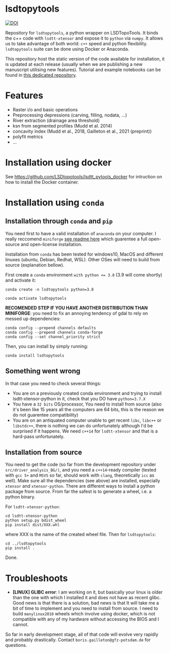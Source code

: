 # lsdtopytools

[![DOI](https://zenodo.org/badge/235968220.svg)](https://zenodo.org/badge/latestdoi/235968220)

Repository for `lsdtopytools`, a python wrapper on LSDTopoTools. It binds the c++ code with `lsdtt-xtensor` and expose it to `python` via `numpy`. It allows us to take advantage of both world: `c++` speed and python flexibility. `lsdtopytools` suite can be done using Docker or Anaconda.

This repository host the static version of the code available for installation, it is updated at each release (usually when we are publishing a new manuscript utilising new features). Tutorial and example notebooks can be found in [this dedicated repository](https://github.com/LSDtopotools/lsdtt_notebooks/tree/master/lsdtopytools).

# Features

- Raster i/o and basic operations
- Preprocessing depressions (carving, filling, nodata, ...)
- River extraction (drainage area threshold)
- ksn from segmented profiles (Mudd et al. 2014)
- concavity index (Mudd et al., 2018, Gailleton et al., 2021 (preprint))
- polyfit metrics
- ...

# Installation using docker

See https://github.com/LSDtopotools/lsdtt_pytools_docker for intruction on how to install the Docker container.

# Installation using `conda`

## Installation through `conda` and `pip`

You need first to have a valid installation of `anaconda` on your computer. I really reccomend `miniforge` [see readme here](https://github.com/conda-forge/miniforge) which guarentee a full open-source and open-license installation.

Installation from `conda` has been tested for windows10, MacOS and different linuxes (ubuntu, Debian, Redhat, WSL). Other OSes will need to build from source (explanation bellow).

First create a `conda` environment `with python <= 3.8` (3.9 will come shortly) and activate it:

```
conda create -n lsdtopytools python=3.8

conda activate lsdtopytools
```

**RECOMENDED STEP IF YOU HAVE ANOTHER DISTRIBUTION THAN MINIFORGE**: you need to fix an annoying tendency of gdal to rely on messed up dependencies:
```
conda config --prepend channels defaults
conda config --prepend channels conda-forge
conda config --set channel_priority strict
```

Then, you can install by simply running:

```
conda install lsdtopytools
```

## Something went wrong

In that case you need to check several things:
- You are on a previously created conda environment and trying to install lsdtt-xtensor-python in it, check that you DO have `python=3.7.X`
- You have a `32 bits` OS/processor, You need to install from source (also it's been like 15 years all the computers are 64 bits, this is the reason we do not guarentee compatibility)
- You are on an antiquated computer unable to get recent `libc`, `libc++` or `libstdc++`, there is nothing we can do unfortunately although I'd be surprised if it happens. We need `c++14` for `lsdtt-xtensor` and that is a hard-pass unfortunately.

## Installation from source

You need to get the code (so far from the development repository under `src/driver_analysis_BG/)`, and you need a `c++14`-ready compiler (tested with `gcc 5+` and `MSVS` so far, should work with `clang`, theoretically `icc` as well). Make sure all the dependencies (see above) are installed, especially `xtensor` and `xtensor-python`. There are different ways to install a python package from source. From far the safest is to generate a wheel, i.e. a python binary.

For `lsdtt-xtensor-python`:

```
cd lsdtt-xtensor-python
python setup.py bdist_wheel
pip install dist/XXX.whl
```

where XXX is the name of the created wheel file.
Then for `lsdtopytools`:

```
cd ../lsdtopytools
pip install .
```
Done.

# Troubleshoots

- **[LINUX] GLIBC error**: I am working on it, but basically your linux is older than the one with which I installed it and does not have as recent glibc. Good news is that there is a solution, bad news is that It will take me a bit of time to implement and you need to install from source. I need to build `manylinux2010` wheels which involve using docker, which is not compatible with any of my hardware without accessing the BIOS and I cannot.

So far in early development stage, all of that code will evolve very rapidly and probably drastically. Contact `boris.gailleton@gfz-potsdam.de` for questions.


